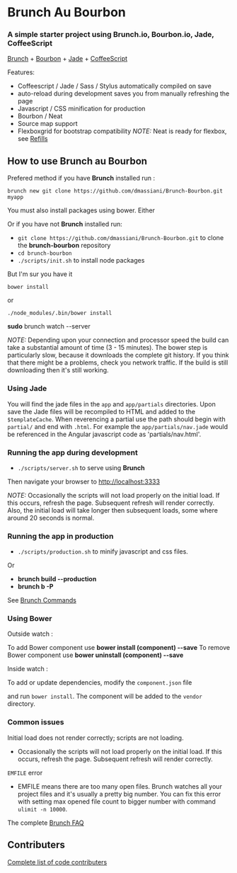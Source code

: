 # Brunch Au Bourbon
### A simple starter project using Brunch.io, Bourbon.io, Jade, CoffeeScript

[Brunch](http://brunch.io) + [Bourbon](http://bourbon.io) + [Jade](http://jade-lang.com) + [CoffeeScript](http://coffeescript.org)

Features:
* Coffeescript / Jade / Sass / Stylus automatically compiled on save
* auto-reload during development saves you from manually refreshing the page
* Javascript / CSS minification for production
* Bourbon / Neat
* Source map support
* Flexboxgrid for bootstrap compatibility
*NOTE:* Neat is ready for flexbox, see [Refills](http://refills.bourbon.io)

## How to use Brunch au Bourbon

Prefered method if you have **Brunch** installed run :

`brunch new git clone https://github.com/dmassiani/Brunch-Bourbon.git myapp`

You must also install packages using bower. Either

Or if you have not **Brunch** installed run:

* `git clone https://github.com/dmassiani/Brunch-Bourbon.git` to clone 
  the **brunch-bourbon** repository
* `cd brunch-bourbon`
* `./scripts/init.sh` to install node packages

But I'm sur you have it

```
bower install
```
or
```
./node_modules/.bin/bower install
```

**sudo** brunch watch --server

*NOTE:* Depending upon your connection and processor speed the build can take
a substantial amount of time (3 - 15 minutes). The bower step is particularly
slow, because it downloads the complete git history. If you think that there
might be a problems, check you network traffic. If the build is still
downloading then it's still working.

### Using Jade

You will find the jade files in the `app` and `app/partials` directories.
Upon save the Jade files will be recompiled to HTML and added to the
`$templateCache`. When reverencing a partial use the path should begin with
`partial/` and end with `.html`. For example the `app/partials/nav.jade` would
be referenced in the Angular javascript code as 'partials/nav.html'.

### Running the app during development

* `./scripts/server.sh` to serve using **Brunch**

Then navigate your browser to [http://localhost:3333](http://localhost:3333)

*NOTE:* Occasionally the scripts will not load properly on the initial
load. If this occurs, refresh the page. Subsequent refresh will render
correctly. Also, the initial load will take longer then subsequent loads,
some where around 20 seconds is normal.

### Running the app in production

* `./scripts/production.sh` to minify javascript and css files.

Or

* **brunch build --production**
* **brunch b -P**

See [Brunch Commands](https://github.com/brunch/brunch/blob/stable/docs/commands.md)

### Using Bower

Outside watch :

To add Bower component use **bower install (component) --save**
To remove Bower component use **bower uninstall (component) --save**

Inside watch :

To add or update dependencies, modify the `component.json` file

and run `bower install`. The component will be added to the `vendor` directory.

### Common issues

Initial load does not render correctly; scripts are not loading. 
- Occasionally the scripts will not load properly on the initial load. If this
  occurs, refresh the page. Subsequent refresh will render correctly.

`EMFILE` error
- EMFILE means there are too many open files. Brunch watches all your project
  files and it's usually a pretty big number. You can fix this error with
  setting max opened file count to bigger number with command `ulimit -n 10000`.

The complete [Brunch FAQ](https://github.com/brunch/brunch/blob/master/docs/faq.rst)

## Contributers

[Complete list of code contributers](https://github.com/dmassiani/brunch-bourbon/graphs/contributors)
